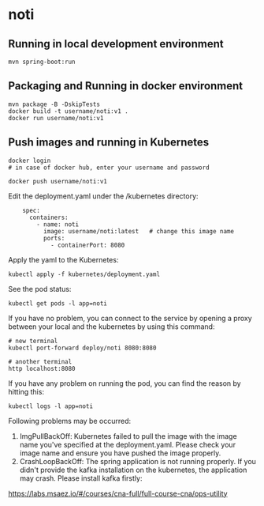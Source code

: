 # noti

## Running in local development environment

```
mvn spring-boot:run
```

## Packaging and Running in docker environment

```
mvn package -B -DskipTests
docker build -t username/noti:v1 .
docker run username/noti:v1
```

## Push images and running in Kubernetes

```
docker login 
# in case of docker hub, enter your username and password

docker push username/noti:v1
```

Edit the deployment.yaml under the /kubernetes directory:
```
    spec:
      containers:
        - name: noti
          image: username/noti:latest   # change this image name
          ports:
            - containerPort: 8080

```

Apply the yaml to the Kubernetes:
```
kubectl apply -f kubernetes/deployment.yaml
```

See the pod status:
```
kubectl get pods -l app=noti
```

If you have no problem, you can connect to the service by opening a proxy between your local and the kubernetes by using this command:
```
# new terminal
kubectl port-forward deploy/noti 8080:8080

# another terminal
http localhost:8080
```

If you have any problem on running the pod, you can find the reason by hitting this:
```
kubectl logs -l app=noti
```

Following problems may be occurred:

1. ImgPullBackOff:  Kubernetes failed to pull the image with the image name you've specified at the deployment.yaml. Please check your image name and ensure you have pushed the image properly.
1. CrashLoopBackOff: The spring application is not running properly. If you didn't provide the kafka installation on the kubernetes, the application may crash. Please install kafka firstly:

https://labs.msaez.io/#/courses/cna-full/full-course-cna/ops-utility

